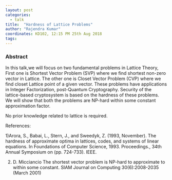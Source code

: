 ```yaml
---
layout: post
categories:
  - talk
title:  "Hardness of Lattice Problems"
author: "Rajendra Kumar"
coordinates: KD102, 12:15 PM 25th Aug 2018
tags: 
---
```

### Abstract

In this talk,we will focus on two fundamental problems in Lattice Theory, First one is Shortest Vector Problem (SVP) where we find shortest non-zero vector in Lattice. The other one is Closet Vector Problem (CVP) where we find closet Lattice point of a given vector. These problems have applications in Integer Factorization, post-Quantum Cryptography. Security of the lattice-based cryptosystem is based on the hardness of these problems. We will show that both the problems are NP-hard within some constant approximation factor.

No prior knowledge related to lattice is required.

References:

1)Arora, S., Babai, L., Stern, J., and Sweedyk, Z. (1993, November). The hardness of approximate optima in lattices, codes, and systems of linear equations. In Foundations of Computer Science, 1993. Proceedings., 34th Annual Symposium on (pp. 724-733). IEEE.

2) D. Micciancio The shortest vector problem is NP-hard to approximate to within some constant. SIAM Journal on Computing 30(6):2008-2035 (March 2001) 
